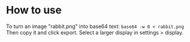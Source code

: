 # How to use
To turn an image "rabbit.png" into base64 text:
`base64 -w 0 < rabbit.png`
Then copy it and click export.
Select a larger display in settings > display.
